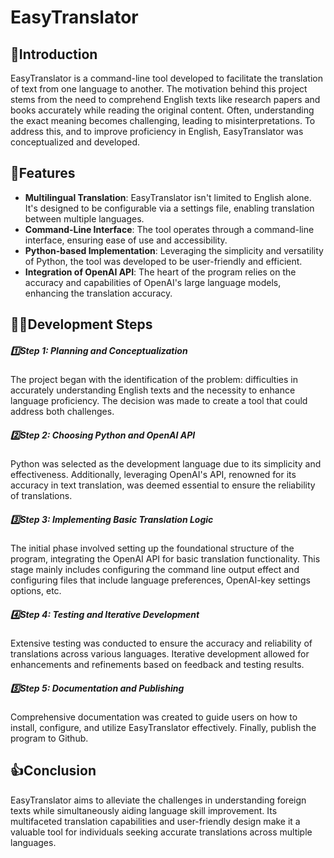 # EasyTranslator

## :wave:Introduction

EasyTranslator is a command-line tool developed to facilitate the translation of text from one language to another. The motivation behind this project stems from the need to comprehend English texts like research papers and books accurately while reading the original content. Often, understanding the exact meaning becomes challenging, leading to misinterpretations. To address this, and to improve proficiency in English, EasyTranslator was conceptualized and developed.

## :muscle:Features

- **Multilingual Translation**: EasyTranslator isn't limited to English alone. It's designed to be configurable via a settings file, enabling translation between multiple languages.
- **Command-Line Interface**: The tool operates through a command-line interface, ensuring ease of use and accessibility.
- **Python-based Implementation**: Leveraging the simplicity and versatility of Python, the tool was developed to be user-friendly and efficient.
- **Integration of OpenAI API**: The heart of the program relies on the accuracy and capabilities of OpenAI's large language models, enhancing the translation accuracy.

## :technologist:Development Steps

##### :one:Step 1: Planning and Conceptualization

The project began with the identification of the problem: difficulties in accurately understanding English texts and the necessity to enhance language proficiency. The decision was made to create a tool that could address both challenges.

##### :two:Step 2: Choosing Python and OpenAI API

Python was selected as the development language due to its simplicity and effectiveness. Additionally, leveraging OpenAI's API, renowned for its accuracy in text translation, was deemed essential to ensure the reliability of translations.

##### :three:Step 3: Implementing Basic Translation Logic

The initial phase involved setting up the foundational structure of the program, integrating the OpenAI API for basic translation functionality. This stage mainly includes configuring the command line output effect and configuring files that include language preferences, OpenAI-key settings options, etc.

##### :four:Step 4: Testing and Iterative Development

Extensive testing was conducted to ensure the accuracy and reliability of translations across various languages. Iterative development allowed for enhancements and refinements based on feedback and testing results.

##### :five:Step 5: Documentation and Publishing

Comprehensive documentation was created to guide users on how to install, configure, and utilize EasyTranslator effectively. Finally, publish the program to Github.

## :thumbsup:Conclusion

EasyTranslator aims to alleviate the challenges in understanding foreign texts while simultaneously aiding language skill improvement. Its multifaceted translation capabilities and user-friendly design make it a valuable tool for individuals seeking accurate translations across multiple languages.
